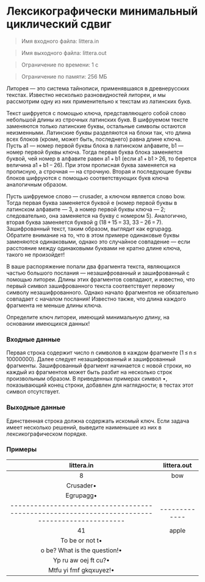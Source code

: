 # Лексикографически минимальный циклический сдвиг

> Имя входного файла: littera.in

> Имя выходного файла: littera.out

> Ограничение по времени: 1 с

> Ограничение по памяти: 256 МБ

Литорея — это система тайнописи, применявшаяся в древнерусских текстах. Известно несколько разновидностей литореи, и мы рассмотрим одну из них применительно к текстам из латинских букв.

Текст шифруется с помощью ключа, представляющего собой слово небольшой длины из строчных латинских букв. В шифруемом тексте заменяются только латинские буквы, остальные символы остаются неизменными. Латинские буквы разделяются на блоки так, что длина всех блоков (кроме, может быть, последнего) равна длине ключа. Пусть a1 — номер первой буквы блока в латинском алфавите, b1 — номер первой буквы ключа. Тогда первая буква блока заменяется буквой, чей номер в алфавите равен a1 + b1 (если a1 + b1 > 26, то берется величина a1 + b1 − 26). При этом прописная буква заменяется на прописную, а строчная — на строчную. Вторая и последующие буквы блоков шифруются с помощью соответствующих букв ключа аналогичным образом.

Пусть шифруемое слово — crusader, а ключом является слово bow. Тогда первая буква заменяется буквой e (номер первой буквы в латинском алфавите — 3, а номер первой буквы ключа — 2; следовательно, она заменяется на букву c номером 5). Аналогично, вторая буква заменяется буквой g (18 + 15 = 33, 33 − 26 = 7). Зашифрованный текст, таким образом, выглядит как egrupagg. Обратите внимание на то, что в этом примере одинаковые буквы заменяются одинаковыми, однако это случайное совпадение — если расстояние между одинаковыми буквами не кратно длине ключа, такого не произойдет!

В ваше распоряжение попали два фрагмента текста, являющихся частью большого послания — незашифрованный и зашифрованный с помощью литореи. Длины этих фрагментов совпадают, и известно, что первый символ зашифрованного текста соответствует первому символу незашифрованного. Однако начало фрагментов не обязательно совпадает с началом послания! Известно также, что длина каждого фрагмента не меньше длины ключа.

Определите ключ литореи, имеющий минимальную длину, на основании имеющихся данных!

### Входные данные
Первая строка содержит число n символов в каждом фрагменте (1 ≤ n ≤ 10000000). Далее следует незашифрованный и зашифрованный фрагменты. Зашифрованный фрагмент начинается с новой строки, но каждый из фрагментов может быть разбит на несколько строк произвольным образом. В приведенных примерах символ •, показывающий конец строки, добавлен для наглядности; в тестах этот символ отсутствует.

### Выходные данные
Единственная строка должна содержать искомый ключ. Если задача имеет несколько решений, выведите наименьшее из них в лексикографическом порядке.

### Примеры
|                                          littera.in                                          | littera.out |
|:--------------------------------------------------------------------------------------------:|:-----------:|
| 8<br/>                                                                                       | bow         |
| Crusader•<br/>                                                                               |             |
| Egrupagg•<br/>                                                                               |             |
|----------------------------------------------------------------------------------------------|-------------|
| 41<br/>                                                                                      | apple       |
| To be or not t•<br/>                                                                         |             |
| o be? What is the question!•<br/>                                                            |             |
| Yp ru aw oej ft cu?•<br/>                                                                    |             |
|  Mtfu yi fmf gkqxuyez!•<br/>                                                                 |             |
